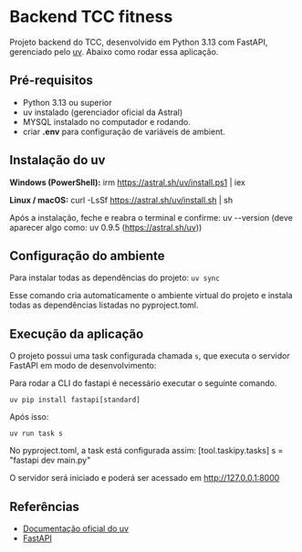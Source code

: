 # Backend TCC fitness

Projeto backend do TCC, desenvolvido em Python 3.13 com FastAPI, gerenciado pelo [uv](https://docs.astral.sh/uv).
Abaixo como rodar essa aplicação.

## Pré-requisitos

- Python 3.13 ou superior  
- uv instalado (gerenciador oficial da Astral)
- MYSQL instalado no computador e rodando.
- criar **.env** para configuração de variáveis de ambient.

## Instalação do uv

**Windows (PowerShell):**
irm https://astral.sh/uv/install.ps1 | iex

**Linux / macOS:**
curl -LsSf https://astral.sh/uv/install.sh | sh

Após a instalação, feche e reabra o terminal e confirme:
uv --version
(deve aparecer algo como: uv 0.9.5 (https://astral.sh/uv))

## Configuração do ambiente

Para instalar todas as dependências do projeto:
`uv sync`

Esse comando cria automaticamente o ambiente virtual do projeto e instala todas as dependências listadas no pyproject.toml.

## Execução da aplicação

O projeto possui uma task configurada chamada `s`, que executa o servidor FastAPI em modo de desenvolvimento:

Para rodar a CLI do fastapi é necessário executar o seguinte comando.

`uv pip install fastapi[standard]`

Após isso:

`uv run task s`

No pyproject.toml, a task está configurada assim:
[tool.taskipy.tasks]
s = "fastapi dev main.py"

O servidor será iniciado e poderá ser acessado em http://127.0.0.1:8000


## Referências

- [Documentação oficial do uv](https://docs.astral.sh/uv)  
- [FastAPI](https://fastapi.tiangolo.com/)
